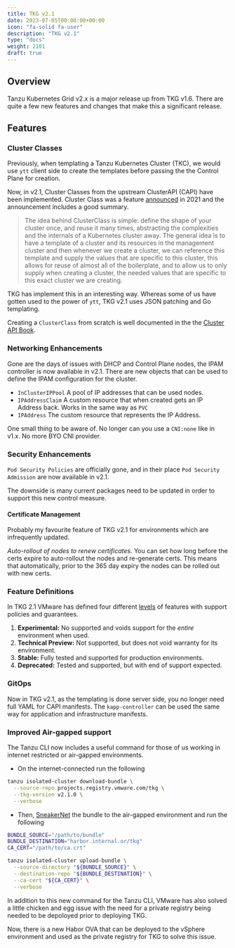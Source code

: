 ```yaml
---
title: TKG v2.1
date: 2023-07-05T00:00:00+00:00
icon: "fa-solid fa-user"
description: "TKG v2.1"
type: "docs"
weight: 2101
draft: true
---
```


## Overview

Tanzu Kubernetes Grid v2.x is a major release up from TKG v1.6. There are quite a few new features and changes that make this a significant release.

## Features

### Cluster Classes

Previously, when templating a Tanzu Kubernetes Cluster (TKC), we would use `ytt` client side to create the templates before passing the the Control Plane for creation.

Now, in v2.1, Cluster Classes from the upstream ClusterAPI (CAPI) have been implemented. Cluster Class was a feature [announced](https://kubernetes.io/blog/2021/10/08/capi-clusterclass-and-managed-topologies/#clusterclass) in 2021 and the announcement includes a good summary.

> The idea behind ClusterClass is simple: define the shape of your cluster once, and reuse it many times, abstracting the complexities and the internals of a Kubernetes cluster away. The general idea is to have a template of a cluster and its resources in the management cluster and then whenever we create a cluster, we can reference this template and supply the values that are specific to this cluster, this allows for reuse of almost all of the boilerplate, and to allow us to only supply when creating a cluster, the needed values that are specific to this exact cluster we are creating.

TKG has implement this in an interesting way. Whereas some of us have gotten used to the power of `ytt`, TKG v2.1 uses JSON patching and Go templating.

Creating a `ClusterClass` from scratch is well documented in the the [Cluster API Book](https://cluster-api.sigs.k8s.io/tasks/experimental-features/cluster-class/write-clusterclass.html).

### Networking Enhancements

Gone are the days of issues with DHCP and Control Plane nodes, the IPAM controller is now available in v2.1. There are new objects that can be used to define the IPAM configuration for the cluster.

- `InClusterIPPool` A pool of IP addresses that can be used nodes.
- `IPAddressClaim` A custom resource that when created gets an IP Address back. Works in the same way as `PVC`
- `IPAddress` The custom resource that represents the IP Address.

One small thing to be aware of. No longer can you use a `CNI:none` like in v1.x. No more BYO CNI provider.

### Security Enhancements

`Pod Security Policies` are officially gone, and in their place `Pod Security Admission` are now available in v2.1.

The downside is many current packages need to be updated in order to support this new control measure.

#### Certificate Management

Probably my favourite feature of TKG v2.1 for environments which are infrequently updated.

_Auto-rollout of nodes to renew certificates._ You can set how long before the certs expire to auto-rollout the nodes and re-generate certs. This means that automatically, prior to the 365 day expiry the nodes can be rolled out with new certs.

### Feature Definitions

In TKG 2.1 VMware has defined four different [levels](https://docs.vmware.com/en/VMware-Tanzu-Kubernetes-Grid/2/about-tkg/support-policies.html) of features with support policies and guarantees.

1. **Experimental:** No supported and voids support for the _entire_ environment when used.
2. **Technical Preview:** Not supported, but does not void warranty for its environment.
3. **Stable:** Fully tested and supported for production environments.
4. **Deprecated:** Tested and supported, but with end of support expected.

### GitOps

Now in TKG v2.1, as the templating is done server side, you no longer need full YAML for CAPI manifests. The `kapp-controller` can be used the same way for application and infrastructure manifests.

### Improved Air-gapped support

The Tanzu CLI now includes a useful command for those of us working in internet restricted or air-gapped environments.

- On the internet-connected run the following

```bash
tanzu isolated-cluster download-bundle \
  --source-repo projects.registry.vmware.com/tkg \
  --tkg-version v2.1.0 \
  --verbose
```

- Then, [SneakerNet](https://en.wikipedia.org/wiki/Sneakernet) the bundle to the air-gapped environment and run the following

```bash
BUNDLE_SOURCE="/path/to/bundle"
BUNDLE_DESTINATION="harbor.internal.or/tkg"
CA_CERT="/path/to/ca.crt"

tanzu isolated-cluster upload-bundle \
  --source-directory "${BUNDLE_SOURCE}" \
  --destination-repo "${BUNDLE_DESTINATION}" \
  --ca-cert "${CA_CERT}" \
  --verbose
```

In addition to this new command for the Tanzu CLI, VMware has also solved a little chicken and egg issue with the need for a private registry being needed to be depoloyed prior to deploying TKG.

Now, there is a new Habor OVA that can be deployed to the vSphere environment and used as the private registry for TKG to solve this issue.
